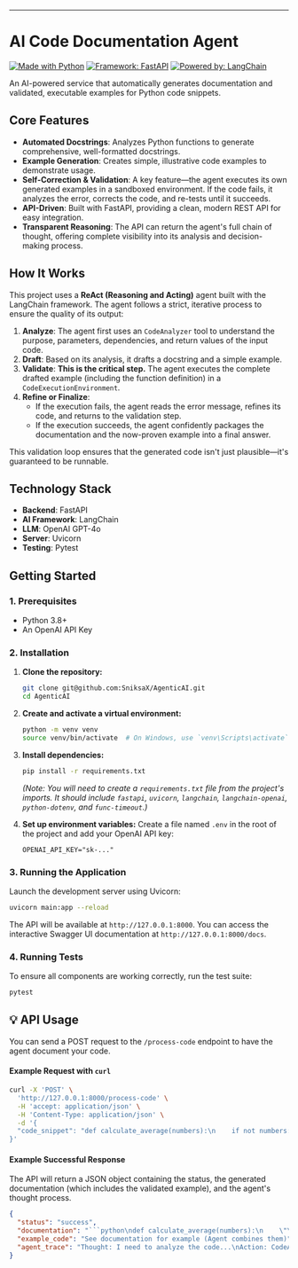 ---
# AI Code Documentation Agent

[![Made with Python](https://img.shields.io/badge/Made%20with-Python-1f425f.svg)](https://www.python.org/)
[![Framework: FastAPI](https://img.shields.io/badge/Framework-FastAPI-05998b.svg)](https://fastapi.tiangolo.com/)
[![Powered by: LangChain](https://img.shields.io/badge/Powered%20by-LangChain-f19939.svg)](https://www.langchain.com/)

An AI-powered service that automatically generates documentation and validated, executable examples for Python code snippets.

## Core Features

*   **Automated Docstrings**: Analyzes Python functions to generate comprehensive, well-formatted docstrings.
*   **Example Generation**: Creates simple, illustrative code examples to demonstrate usage.
*   **Self-Correction & Validation**: A key feature—the agent executes its own generated examples in a sandboxed environment. If the code fails, it analyzes the error, corrects the code, and re-tests until it succeeds.
*   **API-Driven**: Built with FastAPI, providing a clean, modern REST API for easy integration.
*   **Transparent Reasoning**: The API can return the agent's full chain of thought, offering complete visibility into its analysis and decision-making process.

## How It Works

This project uses a **ReAct (Reasoning and Acting)** agent built with the LangChain framework. The agent follows a strict, iterative process to ensure the quality of its output:

1.  **Analyze**: The agent first uses an `CodeAnalyzer` tool to understand the purpose, parameters, dependencies, and return values of the input code.
2.  **Draft**: Based on its analysis, it drafts a docstring and a simple example.
3.  **Validate**: **This is the critical step.** The agent executes the complete drafted example (including the function definition) in a `CodeExecutionEnvironment`.
4.  **Refine or Finalize**:
    *   If the execution fails, the agent reads the error message, refines its code, and returns to the validation step.
    *   If the execution succeeds, the agent confidently packages the documentation and the now-proven example into a final answer.

This validation loop ensures that the generated code isn't just plausible—it's guaranteed to be runnable.

## Technology Stack

*   **Backend**: FastAPI
*   **AI Framework**: LangChain
*   **LLM**: OpenAI GPT-4o
*   **Server**: Uvicorn
*   **Testing**: Pytest

## Getting Started

### 1. Prerequisites

*   Python 3.8+
*   An OpenAI API Key

### 2. Installation

1.  **Clone the repository:**
    ```bash
    git clone git@github.com:SniksaX/AgenticAI.git
    cd AgenticAI
    ```

2.  **Create and activate a virtual environment:**
    ```bash
    python -m venv venv
    source venv/bin/activate  # On Windows, use `venv\Scripts\activate`
    ```

3.  **Install dependencies:**
    ```bash
    pip install -r requirements.txt
    ```
    *(Note: You will need to create a `requirements.txt` file from the project's imports. It should include `fastapi`, `uvicorn`, `langchain`, `langchain-openai`, `python-dotenv`, and `func-timeout`.)*

4.  **Set up environment variables:**
    Create a file named `.env` in the root of the project and add your OpenAI API key:
    ```env
    OPENAI_API_KEY="sk-..."
    ```

### 3. Running the Application

Launch the development server using Uvicorn:

```bash
uvicorn main:app --reload
```

The API will be available at `http://127.0.0.1:8000`. You can access the interactive Swagger UI documentation at `http://127.0.0.1:8000/docs`.

### 4. Running Tests

To ensure all components are working correctly, run the test suite:

```bash
pytest
```

## 💡 API Usage

You can send a POST request to the `/process-code` endpoint to have the agent document your code.

#### Example Request with `curl`

```bash
curl -X 'POST' \
  'http://127.0.0.1:8000/process-code' \
  -H 'accept: application/json' \
  -H 'Content-Type: application/json' \
  -d '{
  "code_snippet": "def calculate_average(numbers):\n    if not numbers:\n        return 0\n    return sum(numbers) / len(numbers)"
}'
```

#### Example Successful Response

The API will return a JSON object containing the status, the generated documentation (which includes the validated example), and the agent's thought process.

```json
{
  "status": "success",
  "documentation": "```python\ndef calculate_average(numbers):\n    \"\"\"\n    Calculates the average of a list of numbers.\n\n    Parameters:\n    numbers (list of int or float): A list of numbers to average.\n\n    Returns:\n    float: The average of the numbers, or 0 if the list is empty.\n\n    Example:\n    >>> calculate_average([10, 20, 30])\n    20.0\n    \"\"\"\n    if not numbers:\n        return 0\n    return sum(numbers) / len(numbers)\n\n# Example usage\nresult = calculate_average([15, 25, 35, 45])\nprint(f\"The average is: {result}\")\n```",
  "example_code": "See documentation for example (Agent combines them)",
  "agent_trace": "Thought: I need to analyze the code...\nAction: CodeAnalyzer...\nObservation: ...\nThought: I will draft documentation and an example...\nAction: CodeExecutionEnvironment...\nObservation: EXECUTION_SUCCESS: The average is: 30.0\nThought: The example code has been successfully validated. I am now ready to provide the final answer.\nFinal Answer: ..."
}
```
